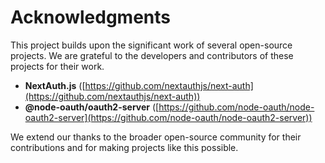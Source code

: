 # Acknowledgments

This project builds upon the significant work of several open-source projects. We are grateful to the developers and contributors of these projects for their work.

- **NextAuth.js** ([https://github.com/nextauthjs/next-auth](https://github.com/nextauthjs/next-auth))
- **@node-oauth/oauth2-server** ([https://github.com/node-oauth/node-oauth2-server](https://github.com/node-oauth/node-oauth2-server))

We extend our thanks to the broader open-source community for their contributions and for making projects like this possible.

